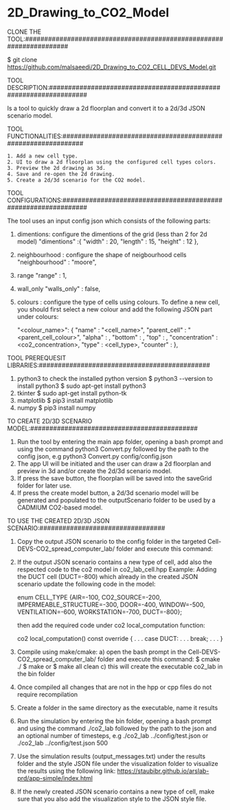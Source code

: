 # 2D_Drawing_to_CO2_Model
CLONE THE TOOL:####################################################################

$ git clone https://github.com/malsaeedi/2D_Drawing_to_CO2_CELL_DEVS_Model.git

TOOL DESCRIPTION:##################################################################

Is a tool to quickly draw a 2d floorplan and convert it to a 2d/3d JSON scenario model.

TOOL FUNCTIONALITIES:##############################################################

	1. Add a new cell type.
	2. UI to draw a 2d floorplan using the configured cell types colors.
	3. Preview the 2d drawing as 3d.
	4. Save and re-open the 2d drawing.
	5. Create a 2d/3d scenario for the CO2 model.

TOOL CONFIGURATIONS:###############################################################

The tool uses an input config json which consists of the following parts:

1. dimentions: configure the dimentions of the grid (less than 2 for 2d model)
  "dimentions" :{
            "width" : 20,
            "length" : 15,
            "height" : 12
       },
2. neighbourhood : configure the shape of neigbourhood cells 
	"neighbourhood" : "moore",
3. range
    "range" : 1,
4. wall_only
    "walls_only" : false,
5. colours : configure the type of cells using colours.
To define a new cell, you should first select a new colour and add the following JSON part under colours:

	"<colour_name>": {
		"name" : "<cell_name>",
		"parent_cell" : "<parent_cell_colour>",
		"alpha" : <transperancy>,
		"bottom" : <bottom>,
		"top" : <top>,
		"concentration" : <co2_concentration>,
		"type" : <cell_type>,
		"counter" : <counter>
    },

TOOL PREREQUESIT LIBRARIES:#############################################

1. python3
to check the installed python version
$ python3 --version
to install python3
$ sudo apt-get install python3
2. tkinter
$ sudo apt-get install python-tk
3. matplotlib
$ pip3 install matplotlib
4. numpy
$ pip3 install numpy

TO CREATE 2D/3D SCENARIO MODEL:############################################

1. Run the tool by entering the main app folder, opening a bash prompt and using the command python3 Convert.py followed by the path to the config json, e.g python3 Convert.py config/config.json 
2. The app UI will be initiated and the user can draw a 2d floorplan and preview in 3d and/or create the 2d/3d scenario model.
3. If press the save button, the floorplan will be saved into the saveGrid folder for later use.
4. If press the create model button, a 2d/3d scenario model will be generated and populated to the outputScenario folder to be used by a CADMIUM CO2-based model.

TO USE THE CREATED 2D/3D JSON SCENARIO:#################################

1. Copy the output JSON scenario to the config folder in the targeted Cell-DEVS-CO2_spread_computer_lab/<the model you want to run>  folder and execute this command:
2. If the output JSON scenario contains a new type of cell, add also the respected code to the co2 model in co2_lab_cell.hpp
	Example: Adding the DUCT cell (DUCT=-800) which already in the created JSON scenario
	update the following code in the model:

	enum CELL_TYPE {AIR=-100, CO2_SOURCE=-200, IMPERMEABLE_STRUCTURE=-300, DOOR=-400, WINDOW=-500, VENTILATION=-600, WORKSTATION=-700, DUCT=-800};

	then add the required code under co2 local_computation function:

	co2 local_computation() const override {
			.
			.
			.
            case DUCT:
            .
            .
            .
                break;
			.
			.
			.
		}

3. Compile using make/cmake:
			a) open the bash prompt in the Cell-DEVS-CO2_spread_computer_lab/<the model you want to run> folder and execute this command:
			$ cmake ./
			$ make
			or
			$ make all clean
			c) this will create the executable co2_lab in the bin folder
4. Once compiled all changes that are not in the hpp or cpp files do not require recompilation
5. Create a folder in the same directory as the executable, name it results
6. Run the simulation by entering the bin folder, opening a bash prompt and using the command ./co2_lab followed by the path to the json and an optional number of timesteps, e.g ./co2_lab ../config/test.json 
																						or ./co2_lab ../config/test.json 500
7. Use the simulation results (output_messages.txt) under the results folder and the style JSON file under the visualization folder to visualize the results using the following link: https://staubibr.github.io/arslab-prd/app-simple/index.html
8. If the newly created JSON scenario contains a new type of cell, make sure that you also add the visualization style to the JSON style file. 